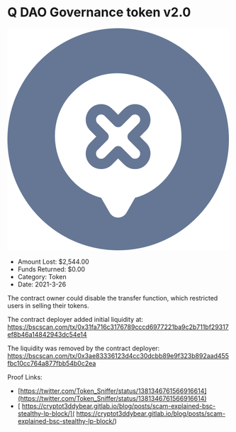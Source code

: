 # Q DAO Governance token v2.0
![Q DAO Governance token v2.0](/rektimages/Q-DAO-Governance-token-v2.0.png)
- Amount Lost: $2,544.00
- Funds Returned: $0.00
- Category: Token
- Date: 2021-3-26

The contract owner could disable the transfer function, which restricted users in selling their tokens.  
  
The contract deployer added initial liquidity at:  
https://bscscan.com/tx/0x31fa716c3176789cccd6977221ba9c2b711bf29317ef8b46a14842943dc54e14  
  
The liquidity was removed by the contract deployer:  
https://bscscan.com/tx/0x3ae83336123d4cc30dcbb89e9f323b892aad455fbc10cc764a877fbb54b0c2ea


Proof Links:
- [https://twitter.com/Token_Sniffer/status/1381346761566916614](https://twitter.com/Token_Sniffer/status/1381346761566916614)
- [ 	https://cryptot3ddybear.gitlab.io/blog/posts/scam-explained-bsc-stealthy-lp-block/]( 	https://cryptot3ddybear.gitlab.io/blog/posts/scam-explained-bsc-stealthy-lp-block/)


